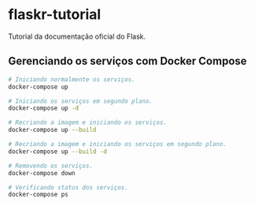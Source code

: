 # flaskr-tutorial
Tutorial da documentação oficial do Flask.  

## Gerenciando os serviços com Docker Compose  

```sh
# Iniciando normalmente os serviços.
docker-compose up

# Iniciando os serviços em segundo plano.
docker-compose up -d

# Recriando a imagem e iniciando os serviços.
docker-compose up --build

# Recriando a imagem e iniciando os serviços em segundo plano.
docker-compose up --build -d

# Removendo os serviços.
docker-compose down

# Verificando status dos serviços.
docker-compose ps
```

